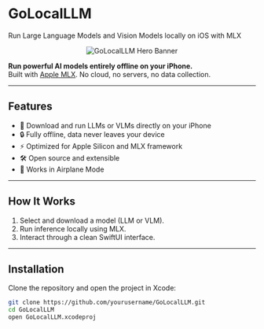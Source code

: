 # GoLocalLLM
Run Large Language Models and Vision Models locally on iOS with MLX

<p align="center">
  <img src="banner.png" alt="GoLocalLLM Hero Banner" />
</p>

**Run powerful AI models entirely offline on your iPhone.**  
Built with [Apple MLX](https://github.com/ml-explore/mlx). No cloud, no servers, no data collection.

---

## Features
- 📱 Download and run LLMs or VLMs directly on your iPhone  
- 🔒 Fully offline, data never leaves your device  
- ⚡ Optimized for Apple Silicon and MLX framework  
- 🛠 Open source and extensible  
- 🌙 Works in Airplane Mode  

---

## How It Works
1. Select and download a model (LLM or VLM).  
2. Run inference locally using MLX.  
3. Interact through a clean SwiftUI interface.  

---

## Installation
Clone the repository and open the project in Xcode:

```bash
git clone https://github.com/yourusername/GoLocalLLM.git
cd GoLocalLLM
open GoLocalLLM.xcodeproj
